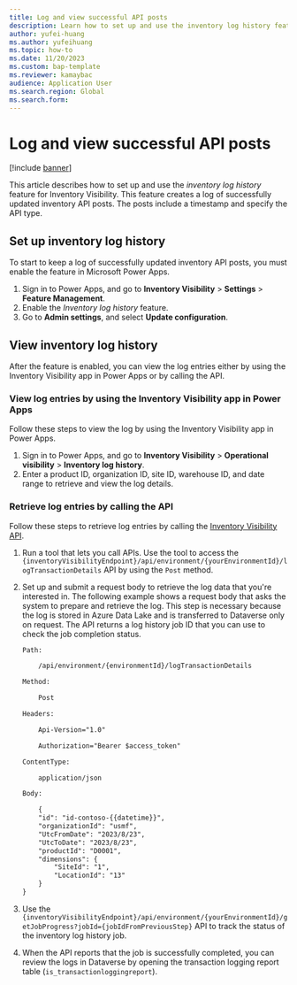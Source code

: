 ```yaml
---
title: Log and view successful API posts
description: Learn how to set up and use the inventory log history feature for Inventory Visibility. This feature creates a log of successfully updated inventory API posts.
author: yufei-huang
ms.author: yufeihuang
ms.topic: how-to
ms.date: 11/20/2023
ms.custom: bap-template
ms.reviewer: kamaybac
audience: Application User
ms.search.region: Global
ms.search.form:
---
```


# Log and view successful API posts

[!include [banner](../includes/banner.md)]

This article describes how to set up and use the *inventory log history* feature for Inventory Visibility. This feature creates a log of successfully updated inventory API posts. The posts include a timestamp and specify the API type.

## Set up inventory log history

To start to keep a log of successfully updated inventory API posts, you must enable the feature in Microsoft Power Apps.

1. Sign in to Power Apps, and go to **Inventory Visibility** \> **Settings** \> **Feature Management**.
1. Enable the *Inventory log history* feature.
1. Go to **Admin settings**, and select **Update configuration**.

## View inventory log history

After the feature is enabled, you can view the log entries either by using the Inventory Visibility app in Power Apps or by calling the API.

### View log entries by using the Inventory Visibility app in Power Apps

Follow these steps to view the log by using the Inventory Visibility app in Power Apps.

1. Sign in to Power Apps, and go to **Inventory Visibility** \> **Operational visibility** \> **Inventory log history**.
1. Enter a product ID, organization ID, site ID, warehouse ID, and date range to retrieve and view the log details.

### Retrieve log entries by calling the API

Follow these steps to retrieve log entries by calling the [Inventory Visibility API](inventory-visibility-api.md).

1. Run a tool that lets you call APIs. Use the tool to access the `{inventoryVisibilityEndpoint}/api/environment/{yourEnvironmentId}/logTransactionDetails` API by using the `Post` method.
1. Set up and submit a request body to retrieve the log data that you're interested in. The following example shows a request body that asks the system to prepare and retrieve the log. This step is necessary because the log is stored in Azure Data Lake and is transferred to Dataverse only on request. The API returns a log history job ID that you can use to check the job completion status.

    ```txt
    Path:
    
        /api/environment/{environmentId}/logTransactionDetails
    
    Method:
    
        Post
    
    Headers:
    
        Api-Version="1.0"
    
        Authorization="Bearer $access_token"
    
    ContentType:
    
        application/json
    
    Body:
    
        {
        "id": "id-contoso-{{datetime}}",
        "organizationId": "usmf",
        "UtcFromDate": "2023/8/23",
        "UtcToDate": "2023/8/23",
        "productId": "D0001",
        "dimensions": {
            "SiteId": "1",
            "LocationId": "13"
        }
    }
    ```

1. Use the `{inventoryVisibilityEndpoint}/api/environment/{yourEnvironmentId}/getJobProgress?jobId={jobIdFromPreviousStep}` API to track the status of the inventory log history job.
1. When the API reports that the job is successfully completed, you can review the logs in Dataverse by opening the transaction logging report table (`is_transactionloggingreport`).
